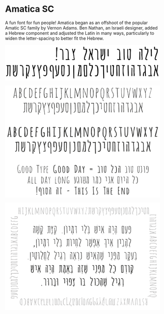 # Amatica SC

A fun font for fun people!
Amatica began as an offshoot of the popular Amatic SC family by Vernon Adams. 
Ben Nathan, an Israeli designer, added a Hebrew component and adjusted the Latin in many ways, particularly to widen the letter-spacing to better fit the Hebrew.

![Amatica Preview 1](documentation/1.png)

![Amatica Preview 2](documentation/2.png)

![Amatica Preview 3](documentation/3.png)